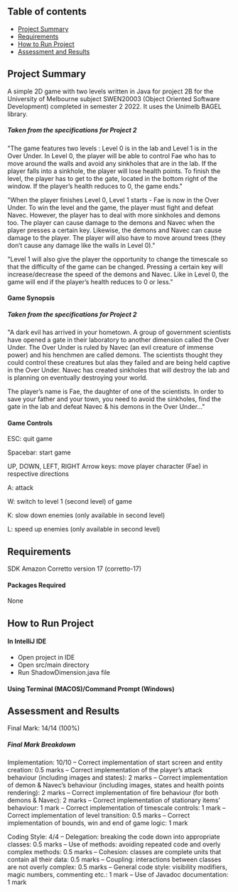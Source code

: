 ## Table of contents

-   [Project Summary](#project-summary)
-   [Requirements](#requirements)
-   [How to Run Project](#how-to-run-project)
-   [Assessment and Results](#assessment-and-results)

## Project Summary
A simple 2D game with two levels written in Java for project 2B for the University of Melbourne subject SWEN20003 (Object Oriented Software Development) completed in semester 2 2022. It uses the Unimelb BAGEL library. 

##### Taken from the specifications for Project 2 
"The game features two levels : Level 0 is in the lab and Level 1 is in the Over Under. In Level 0, the player will be able to control Fae who has to move around the walls and avoid any sinkholes that are in the lab. If the player falls into a sinkhole, the player will lose health points. To finish the level, the player has to get to the gate, located in the bottom right of the window. If the player’s health reduces to 0, the game ends." 

"When the player finishes Level 0, Level 1 starts - Fae is now in the Over Under. To win the level and the game, the player must fight and defeat Navec. However, the player has to deal with more sinkholes and demons too. The player can cause damage to the demons and Navec when the player presses a certain key. Likewise, the demons and Navec can cause damage to the player. The player will also have to move around trees (they don’t cause any damage like the walls in Level 0)."

"Level 1 will also give the player the opportunity to change the timescale so that the difficulty of the game can be changed. Pressing a certain key will increase/decrease the speed of the demons and Navec. Like in Level 0, the game will end if the player’s health reduces to 0 or less." 

#### Game Synopsis 
##### Taken from the specifications for Project 2 
"A dark evil has arrived in your hometown. A group of government scientists have opened a gate in their laboratory to another dimension called the Over Under. The Over Under is ruled by Navec (an evil creature of immense power) and his henchmen are called demons. The scientists thought they could control these creatures but alas they failed and are being held captive in the Over Under. Navec has created sinkholes that will destroy the lab and is planning on eventually destroying your world.

The player’s name is Fae, the daughter of one of the scientists. In order to save your father and your town, you need to avoid the sinkholes, find the gate in the lab and defeat Navec & his demons in the Over Under..."

#### Game Controls
ESC: quit game 

Spacebar: start game

UP, DOWN, LEFT, RIGHT Arrow keys: move player character (Fae) in respective directions 

A: attack 

W: switch to level 1 (second level) of game

K: slow down enemies (only available in second level)

L: speed up enemies (only available in second level)

## Requirements
SDK Amazon Corretto version 17 (corretto-17) 

#### Packages Required 
None

## How to Run Project 
#### In IntelliJ IDE
- Open project in IDE
- Open src/main directory 
- Run ShadowDimension.java file 

#### Using Terminal (MACOS)/Command Prompt (Windows)

## Assessment and Results 
Final Mark: 14/14 (100%) 

##### Final Mark Breakdown
Implementation: 10/10 
– Correct implementation of start screen and entity creation: 0.5 marks
– Correct implementation of the player’s attack behaviour (including images and states): 2 marks
– Correct implementation of demon & Navec’s behaviour (including images, states and health points rendering): 2 marks
– Correct implementation of fire behaviour (for both demons & Navec): 2 marks
– Correct implementation of stationary items’ behaviour: 1 mark
– Correct implementation of timescale controls: 1 mark
– Correct implementation of level transition: 0.5 marks
– Correct implementation of bounds, win and end of game logic: 1 mark

Coding Style: 4/4
– Delegation: breaking the code down into appropriate classes: 0.5 marks
– Use of methods: avoiding repeated code and overly complex methods: 0.5 marks 
– Cohesion: classes are complete units that contain all their data: 0.5 marks
– Coupling: interactions between classes are not overly complex: 0.5 marks
– General code style: visibility modifiers, magic numbers, commenting etc.: 1 mark 
– Use of Javadoc documentation: 1 mark
